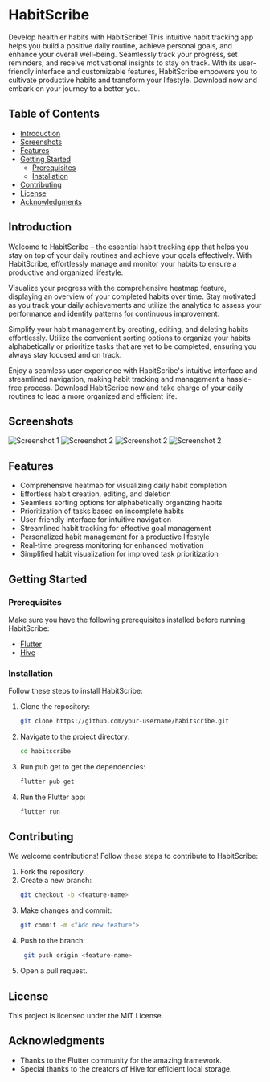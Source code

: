 # HabitScribe

Develop healthier habits with HabitScribe! This intuitive habit tracking app helps you build a positive daily routine, achieve personal goals, and enhance your overall well-being. Seamlessly track your progress, set reminders, and receive motivational insights to stay on track. With its user-friendly interface and customizable features, HabitScribe empowers you to cultivate productive habits and transform your lifestyle. Download now and embark on your journey to a better you.

## Table of Contents

- [Introduction](#introduction)
- [Screenshots](#screenshots)
- [Features](#features)
- [Getting Started](#getting-started)
  - [Prerequisites](#prerequisites)
  - [Installation](#installation)
- [Contributing](#contributing)
- [License](#license)
- [Acknowledgments](#acknowledgments)

## Introduction

Welcome to HabitScribe – the essential habit tracking app that helps you stay on top of your daily routines and achieve your goals effectively. With HabitScribe, effortlessly manage and monitor your habits to ensure a productive and organized lifestyle.

Visualize your progress with the comprehensive heatmap feature, displaying an overview of your completed habits over time. Stay motivated as you track your daily achievements and utilize the analytics to assess your performance and identify patterns for continuous improvement.

Simplify your habit management by creating, editing, and deleting habits effortlessly. Utilize the convenient sorting options to organize your habits alphabetically or prioritize tasks that are yet to be completed, ensuring you always stay focused and on track.

Enjoy a seamless user experience with HabitScribe's intuitive interface and streamlined navigation, making habit tracking and management a hassle-free process. Download HabitScribe now and take charge of your daily routines to lead a more organized and efficient life.

## Screenshots 
![Screenshot 1](screenshots/image1.png)
![Screenshot 2](screenshots/image2.png)
![Screenshot 2](screenshots/image3.png)
![Screenshot 2](screenshots/image4.png)

## Features

- Comprehensive heatmap for visualizing daily habit completion
- Effortless habit creation, editing, and deletion
- Seamless sorting options for alphabetically organizing habits
- Prioritization of tasks based on incomplete habits
- User-friendly interface for intuitive navigation
- Streamlined habit tracking for effective goal management
- Personalized habit management for a productive lifestyle
- Real-time progress monitoring for enhanced motivation
- Simplified habit visualization for improved task prioritization

## Getting Started

### Prerequisites

Make sure you have the following prerequisites installed before running HabitScribe:

- [Flutter](https://flutter.dev/)
- [Hive](https://docs.hivedb.dev/#/)

### Installation

Follow these steps to install HabitScribe:

1. Clone the repository:
   ```bash
   git clone https://github.com/your-username/habitscribe.git
   
2. Navigate to the project directory:
   ```bash
   cd habitscribe
   
3. Run pub get to get the dependencies:
   ```bash
   flutter pub get

5. Run the Flutter app:
   ```bash
   flutter run

## Contributing

We welcome contributions! Follow these steps to contribute to HabitScribe:

1. Fork the repository.
2. Create a new branch:
   ```bash
   git checkout -b <feature-name>
3. Make changes and commit:
   ```bash
   git commit -m <"Add new feature">
4. Push to the branch:
   ```bash
    git push origin <feature-name>
5. Open a pull request.

## License
This project is licensed under the MIT License.

## Acknowledgments

- Thanks to the Flutter community for the amazing framework.
- Special thanks to the creators of Hive for efficient local storage.
